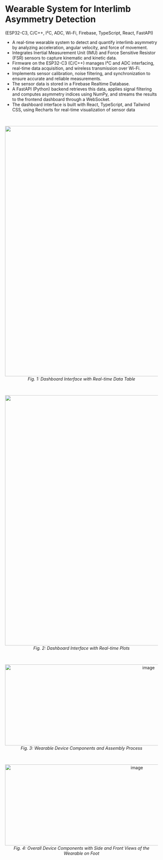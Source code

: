 # Wearable System for Interlimb Asymmetry Detection
(ESP32-C3, C/C++, I²C, ADC, Wi-Fi, Firebase, TypeScript, React, FastAPI)
<br>

- A real-time wearable system to detect and quantify interlimb asymmetry by analyzing acceleration, angular velocity, and force of movement.   
- Integrates Inertial Measurement Unit (IMU) and Force Sensitive Resistor (FSR) sensors to capture kinematic and kinetic data. 
- Firmware on the ESP32-C3 (C/C++) manages I²C and ADC interfacing, real-time data acquisition, and wireless transmission over Wi-Fi.
- Implements sensor calibration, noise filtering, and synchronization to ensure accurate and reliable measurements.
- The sensor data is stored in a Firebase Realtime Database.
- A FastAPI (Python) backend retrieves this data, applies signal filtering and computes asymmetry indices using NumPy, and streams the results to the frontend dashboard through a WebSocket.
- The dashboard interface is built with React, TypeScript, and Tailwind CSS, using Recharts for real-time visualization of sensor data




<br>
<p align="center">
<img width="1512" height="821" alt="image" src="https://github.com/user-attachments/assets/53a62d47-2b65-46b6-bcfb-bfcf7b3b002c" />
<br>
  <em>Fig. 1: Dashboard Interface with Real-time Data Table </em>
</p><br>

 


<p align="center">
<img width="1512" height="821" alt="image" src="https://github.com/user-attachments/assets/c967280b-5ad7-4f7a-bb7f-873377f371dd" />
<br>
  <em>Fig. 2: Dashboard Interface with Real-time Plots</em>
</p><br>


<p align="center">
<img width="930" height="266" alt="image" src="https://github.com/user-attachments/assets/46d4cd88-d016-42aa-a38e-811f857eac94" />
<br>
  <em>Fig. 3: Wearable Device Components and Assembly Process </em>
</p><br>

<p align="center">
<img width="853" height="266" alt="image" src="https://github.com/user-attachments/assets/1e6d6f4e-d36a-431c-926f-b73449584d83" />
<br>
  <em>Fig. 4: Overall Device Components with Side and Front Views of the Wearable on Foot </em>
</p>



